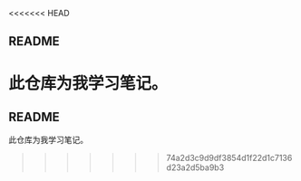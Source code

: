 <<<<<<< HEAD
## README  ##

此仓库为我学习笔记。
=======
## README  ##

此仓库为我学习笔记。
>>>>>>> 74a2d3c9d9df3854d1f22d1c7136d23a2d5ba9b3
